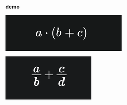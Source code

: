 ### demo 

![demo gif](https://github.com/flurrux/math-formula-interpolation/blob/master/formula-interpolation-demo-1.gif?raw=true)

![demo gif 2](https://github.com/flurrux/math-formula-interpolation/blob/master/formula-interpolation-demo-2.gif?raw=true)